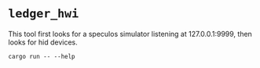 # `ledger_hwi`

This tool first looks for a speculos simulator listening
at 127.0.0.1:9999, then looks for hid devices.

`cargo run -- --help`
